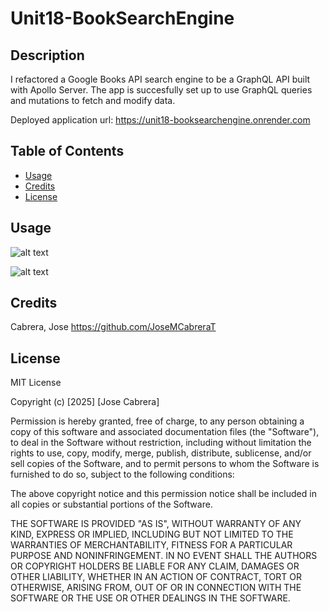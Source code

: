# Unit18-BookSearchEngine

## Description

I refactored a Google Books API search engine to be a GraphQL API built with Apollo Server. The app is succesfully set up to use GraphQL queries
and mutations to fetch and modify data.

Deployed application url: https://unit18-booksearchengine.onrender.com

## Table of Contents

- [Usage](#usage)
- [Credits](#credits)
- [License](#license)

## Usage

![alt text]()

![alt text]()

## Credits

Cabrera, Jose   https://github.com/JoseMCabreraT

## License

MIT License

Copyright (c) [2025] [Jose Cabrera]

Permission is hereby granted, free of charge, to any person obtaining a copy
of this software and associated documentation files (the "Software"), to deal
in the Software without restriction, including without limitation the rights
to use, copy, modify, merge, publish, distribute, sublicense, and/or sell
copies of the Software, and to permit persons to whom the Software is
furnished to do so, subject to the following conditions:

The above copyright notice and this permission notice shall be included in all
copies or substantial portions of the Software.

THE SOFTWARE IS PROVIDED "AS IS", WITHOUT WARRANTY OF ANY KIND, EXPRESS OR
IMPLIED, INCLUDING BUT NOT LIMITED TO THE WARRANTIES OF MERCHANTABILITY,
FITNESS FOR A PARTICULAR PURPOSE AND NONINFRINGEMENT. IN NO EVENT SHALL THE
AUTHORS OR COPYRIGHT HOLDERS BE LIABLE FOR ANY CLAIM, DAMAGES OR OTHER
LIABILITY, WHETHER IN AN ACTION OF CONTRACT, TORT OR OTHERWISE, ARISING FROM,
OUT OF OR IN CONNECTION WITH THE SOFTWARE OR THE USE OR OTHER DEALINGS IN THE
SOFTWARE.
